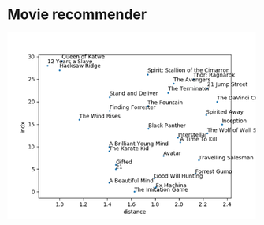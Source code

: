 # Movie recommender
![alt text](https://raw.githubusercontent.com/Lozadaa/Movie-recommender/master/output.png)
